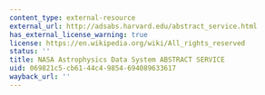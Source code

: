 ```yaml
---
content_type: external-resource
external_url: http://adsabs.harvard.edu/abstract_service.html
has_external_license_warning: true
license: https://en.wikipedia.org/wiki/All_rights_reserved
status: ''
title: NASA Astrophysics Data System ABSTRACT SERVICE
uid: 069821c5-cb61-44c4-9854-694089633617
wayback_url: ''
---
```

